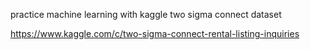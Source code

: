 practice machine learning with kaggle two sigma connect dataset

https://www.kaggle.com/c/two-sigma-connect-rental-listing-inquiries